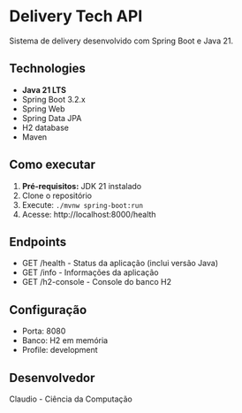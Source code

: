 # Delivery Tech API

Sistema de delivery desenvolvido com Spring Boot e Java 21.

## Technologies
- **Java 21 LTS**
- Spring Boot 3.2.x
- Spring Web
- Spring Data JPA
- H2 database
- Maven

## Como executar
1. **Pré-requisitos:** JDK 21 instalado
2. Clone o repositório
3. Execute: `./mvnw spring-boot:run`
4. Acesse: http://localhost:8000/health

## Endpoints
- GET /health - Status da aplicação (inclui versão Java)
- GET /info - Informações da aplicação
- GET /h2-console - Console do banco H2

## Configuração
- Porta: 8080
- Banco: H2 em memória
- Profile: development

## Desenvolvedor
Claudio - Ciência da Computação